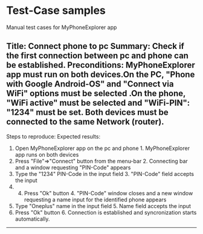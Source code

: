 # Test-Case samples
Manual test cases for MyPhoneExplorer app

**Title:** Connect phone to pc
**Summary:** Check if the first connection between pc and phone can be established.
**Preconditions:** MyPhoneExplorer app must run on both devices.On the PC, "Phone with Google Android-OS" and "Connect via WiFi" options must be selected .On the phone, "WiFi active" must be selected and "WiFi-PIN": "1234" must be set. Both devices must be connected to the same Network (router).
---------------------------------------------------------------------------------------------------------------------------------------------------------------

Steps to reproduce:                                                    Expected results:
1. Open MyPhoneExplorer app on the pc and phone                        1. MyPhoneExplorer app runs on both devices
2. Press "File"=>"Connect" button from the menu-bar                    2. Connecting bar and a window requesting "PIN-Code" appears
3. Type the "1234" PIN-Code in the input field                         3. "PIN-Code" field accepts the input
4. 4. Press "Ok" button                                                4. "PIN-Code" window closes and a new window requesting a name input for the identified                                                                             phone appears
5. Type "Oneplus" name in the input field                              5. Name field accepts the input
6. Press "Ok" button                                                   6. Connection is established and syncronization starts automatically.
----------------------------------------------------------------------------------------------------------------------------------------------------------------
